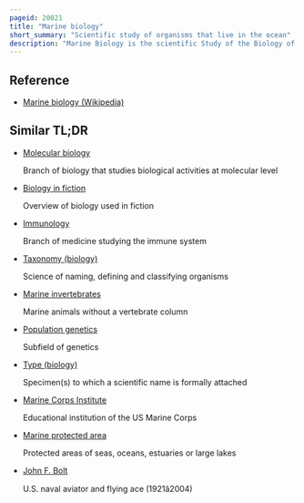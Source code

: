 ```yaml
---
pageid: 20021
title: "Marine biology"
short_summary: "Scientific study of organisms that live in the ocean"
description: "Marine Biology is the scientific Study of the Biology of marine Life, Organisms in the Sea. Given that many phyla Families and Genera in Biology have some Species that live in the Sea and Others that live on Land Marine Biology Classifies Species based on the Environment rather than taxonomy."
---
```


## Reference

- [Marine biology (Wikipedia)](https://en.wikipedia.org/?curid=20021)

## Similar TL;DR

- [Molecular biology](/tldr/en/molecular-biology)

  Branch of biology that studies biological activities at molecular level

- [Biology in fiction](/tldr/en/biology-in-fiction)

  Overview of biology used in fiction

- [Immunology](/tldr/en/immunology)

  Branch of medicine studying the immune system

- [Taxonomy (biology)](/tldr/en/taxonomy-biology)

  Science of naming, defining and classifying organisms

- [Marine invertebrates](/tldr/en/marine-invertebrates)

  Marine animals without a vertebrate column

- [Population genetics](/tldr/en/population-genetics)

  Subfield of genetics

- [Type (biology)](/tldr/en/type-biology)

  Specimen(s) to which a scientific name is formally attached

- [Marine Corps Institute](/tldr/en/marine-corps-institute)

  Educational institution of the US Marine Corps

- [Marine protected area](/tldr/en/marine-protected-area)

  Protected areas of seas, oceans, estuaries or large lakes

- [John F. Bolt](/tldr/en/john-f-bolt)

  U.S. naval aviator and flying ace (1921â2004)
